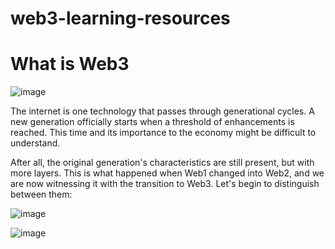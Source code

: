 # web3-learning-resources

# What is Web3

![image](https://user-images.githubusercontent.com/77881638/205978022-05a9d7cb-9143-4ec1-a7ae-71da39947db6.png)

The internet is one technology that passes through generational cycles. A new generation officially starts when a threshold of enhancements is reached. This time and its importance to the economy might be difficult to understand.

After all, the original generation's characteristics are still present, but with more layers. This is what happened when Web1 changed into Web2, and we are now witnessing it with the transition to Web3. Let's begin to distinguish between them:

![image](https://user-images.githubusercontent.com/77881638/205978378-ee58f4c5-0b30-4a48-8901-3581234e27fd.png)

![image](https://user-images.githubusercontent.com/77881638/205978871-16e0bdaa-af0f-4e39-bf2e-8c97ec4e96b4.png)



